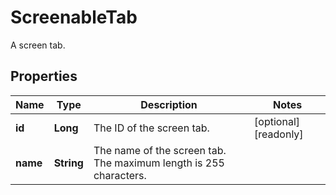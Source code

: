 

# ScreenableTab

A screen tab.
## Properties

Name | Type | Description | Notes
------------ | ------------- | ------------- | -------------
**id** | **Long** | The ID of the screen tab. |  [optional] [readonly]
**name** | **String** | The name of the screen tab. The maximum length is 255 characters. | 



